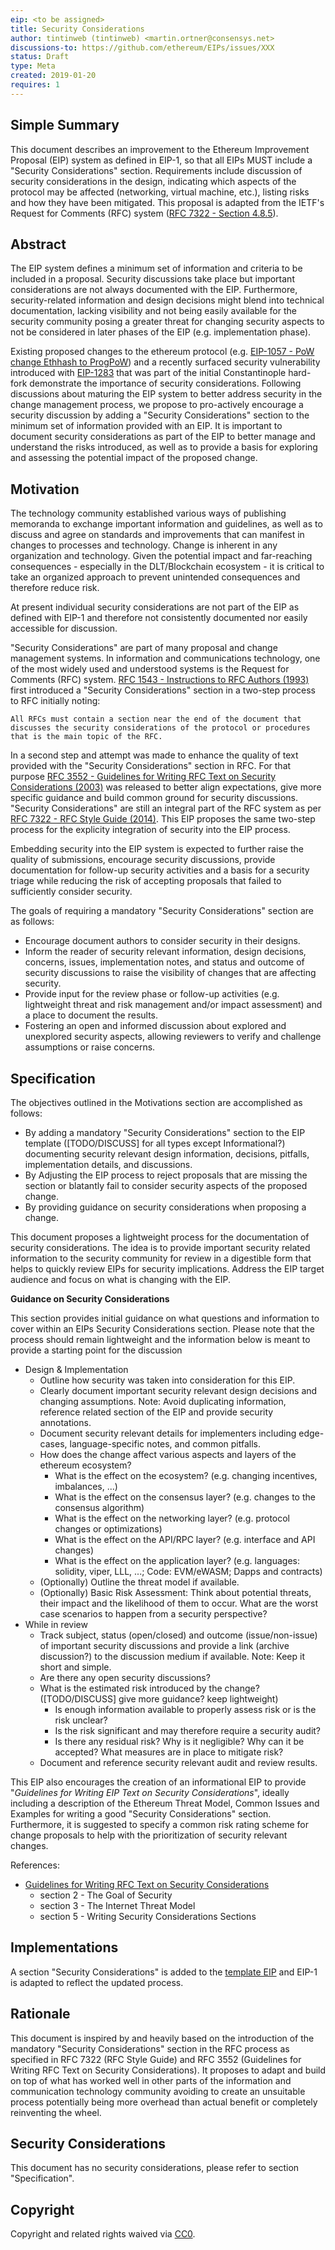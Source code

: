 ```yaml
---
eip: <to be assigned>
title: Security Considerations
author: tintinweb (tintinweb) <martin.ortner@consensys.net>
discussions-to: https://github.com/ethereum/EIPs/issues/XXX
status: Draft
type: Meta
created: 2019-01-20
requires: 1
---
```


<!--You can leave these HTML comments in your merged EIP and delete the visible duplicate text guides, they will not appear and may be helpful to refer to if you edit it again. This is the suggested template for new EIPs. Note that an EIP number will be assigned by an editor. When opening a pull request to submit your EIP, please use an abbreviated title in the filename, `eip-draft_title_abbrev.md`. The title should be 44 characters or less.-->

## Simple Summary
<!--"If you can't explain it simply, you don't understand it well enough." Provide a simplified and layman-accessible explanation of the EIP.-->

This document describes an improvement to the Ethereum Improvement Proposal (EIP) system as defined in EIP-1, so that all EIPs MUST include a "Security Considerations" section. Requirements include discussion of security considerations in the design, indicating which aspects of the protocol may be affected (networking, virtual machine, etc.), listing risks and how they have been mitigated. This proposal is adapted from the IETF's Request for Comments (RFC) system ([RFC 7322 - Section 4.8.5](https://tools.ietf.org/html/rfc7322#section-4.8.5)).

## Abstract
<!--A short (~200 word) description of the technical issue being addressed.-->

The EIP system defines a minimum set of information and criteria to be included in a proposal. Security discussions take place but important considerations are not always documented with the EIP. Furthermore, security-related information and design decisions might blend into technical documentation, lacking visibility and not being easily available for the security community posing a greater threat for changing security aspects to not be considered in later phases of the EIP (e.g. implementation phase).

Existing proposed changes to the ethereum protocol (e.g. [EIP-1057 - PoW change Ethhash to ProgPoW](https://github.com/ethereum/EIPs/blob/master/EIPS/eip-1057.md)) and a recently surfaced security vulnerability introduced with [EIP-1283](https://github.com/ethereum/EIPs/blob/master/EIPS/eip-1283.md) that was part of the initial Constantinople hard-fork demonstrate the importance of security considerations. Following discussions about maturing the EIP system to better address security in the change management process, we propose to pro-actively encourage a security discussion by adding a "Security Considerations" section to the minimum set of information provided with an EIP. It is important to document security considerations as part of the EIP to better manage and understand the risks introduced, as well as to provide a basis for exploring and assessing the potential impact of the proposed change.

## Motivation
<!--The motivation is critical for EIPs that want to change the Ethereum protocol. It should clearly explain why the existing protocol specification is inadequate to address the problem that the EIP solves. EIP submissions without sufficient motivation may be rejected outright.-->

The technology community established various ways of publishing memoranda to exchange important information and guidelines, as well as to discuss and agree on standards and improvements that can manifest in changes to processes and technology.
Change is inherent in any organization and technology. Given the potential impact and far-reaching consequences - especially in the DLT/Blockchain ecosystem - it is critical to take an organized approach to prevent unintended consequences and therefore reduce risk.

At present individual security considerations are not part of the EIP as defined with EIP-1 and therefore not consistently documented nor easily accessible for discussion.

"Security Considerations" are part of many proposal and change management systems. In information and communications technology, one of the most widely used and understood systems is the Request for Comments (RFC) system. [RFC 1543 - Instructions to RFC Authors (1993)](https://tools.ietf.org/html/rfc1543#section-8) first introduced a "Security Considerations" section in a two-step process to RFC initially noting:

    All RFCs must contain a section near the end of the document that
    discusses the security considerations of the protocol or procedures
    that is the main topic of the RFC.

In a second step and attempt was made to enhance the quality of text provided with the "Security Considerations" section in RFC. For that purpose [RFC 3552 - Guidelines for Writing RFC Text on Security Considerations (2003)](https://tools.ietf.org/html/rfc3552) was released to better align expectations, give more specific guidance and build common ground for security discussions. "Security Considerations" are still an integral part of the RFC system as per [RFC 7322 - RFC Style Guide (2014)](https://tools.ietf.org/html/rfc7322#section-4.8.5). This EIP proposes the same two-step process for the explicity integration of security into the EIP process.

Embedding security into the EIP system is expected to further raise the quality of submissions, encourage security discussions, provide documentation for follow-up security activities and a basis for a security triage while reducing the risk of accepting proposals that failed to sufficiently consider security.

The goals of requiring a mandatory "Security Considerations" section are as follows:

- Encourage document authors to consider security in their designs.
- Inform the reader of security relevant information, design decisions, concerns, issues, implementation notes, and status and outcome of security discussions to raise the visibility of changes that are affecting security.
- Provide input for the review phase or follow-up activities (e.g. lightweight threat and risk management and/or impact assessment) and a place to document the results.
- Fostering an open and informed discussion about explored and unexplored security aspects, allowing reviewers to verify and challenge assumptions or raise concerns.


## Specification
<!--The technical specification should describe the syntax and semantics of any new feature. The specification should be detailed enough to allow competing, interoperable implementations for any of the current Ethereum platforms (go-ethereum, parity, cpp-ethereum, ethereumj, ethereumjs, and [others](https://github.com/ethereum/wiki/wiki/Clients)).-->

The objectives outlined in the Motivations section are accomplished as follows:

- By adding a mandatory "Security Considerations" section to the EIP template ([TODO/DISCUSS] for all types except Informational?) documenting security relevant design information, decisions, pitfalls, implementation details, and discussions.
- By Adjusting the EIP process to reject proposals that are missing the section or blatantly fail to consider security aspects of the proposed change.
- By providing guidance on security considerations when proposing a change.

This document proposes a lightweight process for the documentation of security considerations. The idea is to provide important security related information to the security community for review in a digestible form that helps to quickly review EIPs for security implications. Address the EIP target audience and focus on what is changing with the EIP.

**Guidance on Security Considerations**

This section provides initial guidance on what questions and information to cover within an EIPs Security Considerations section. Please note that the process should remain lightweight and the information below is meant to provide a starting point for the discussion

* Design & Implementation
  * Outline how security was taken into consideration for this EIP.
  * Clearly document important security relevant design decisions and changing assumptions. Note: Avoid duplicating information, reference related section of the EIP and provide security annotations.
  * Document security relevant details for implementers including edge-cases, language-specific notes, and common pitfalls.
  * How does the change affect various aspects and layers of the ethereum ecosystem?
    * What is the effect on the ecosystem? (e.g. changing incentives, imbalances, ...)
    * What is the effect on the consensus layer? (e.g. changes to the consensus algorithm)
    * What is the effect on the networking layer? (e.g. protocol changes or optimizations)
    * What is the effect on the API/RPC layer? (e.g. interface and API changes)
    * What is the effect on the application layer? (e.g. languages: solidity, viper, LLL, ...; Code: EVM/eWASM; Dapps and contracts)
  * (Optionally) Outline the threat model if available.
  * (Optionally) Basic Risk Assessment: Think about potential threats, their impact and the likelihood of them to occur. What are the worst case scenarios to happen from a security perspective?
* While in review
  * Track subject, status (open/closed) and outcome (issue/non-issue) of important security discussions and provide a link (archive discussion?) to the discussion medium if available. Note: Keep it short and simple.
  * Are there any open security discussions? 
  * What is the estimated risk introduced by the change?  ([TODO/DISCUSS] give more guidance? keep lightweight)
    * Is enough information available to properly assess risk or is the risk unclear?
    * Is the risk significant and may therefore require a security audit?
    * Is there any residual risk? Why is it negligible? Why can it be accepted? What measures are in place to mitigate risk?
  * Document and reference security relevant audit and review results.


This EIP also encourages the creation of an informational EIP to provide "*Guidelines for Writing EIP Text on Security Considerations*", ideally including a description of the Ethereum Threat Model, Common Issues and Examples for writing a good "Security Considerations" section. Furthermore, it is suggested to specify a common risk rating scheme for change proposals to help with the prioritization of security relevant changes.


References:

* [Guidelines for Writing RFC Text on Security Considerations](https://tools.ietf.org/html/rfc3552)
  * section 2 - The Goal of Security
  * section 3 - The Internet Threat Model
  * section 5 - Writing Security Considerations Sections

## Implementations
<!--The implementations must be completed before any EIP is given status "Final", but it need not be completed before the EIP is accepted. While there is merit to the approach of reaching consensus on the specification and rationale before writing code, the principle of "rough consensus and running code" is still useful when it comes to resolving many discussions of API details.-->

A section "Security Considerations" is added to the [template EIP](https://github.com/ethereum/EIPs/blob/master/eip-X.md) and EIP-1 is adapted to reflect the updated process.

## Rationale
<!--The rationale fleshes out the specification by describing what motivated the design and why particular design decisions were made. It should describe alternate designs that were considered and related work, e.g. how the feature is supported in other languages. The rationale may also provide evidence of consensus within the community, and should discuss important objections or concerns raised during discussion.-->

This document is inspired by and heavily based on the introduction of the mandatory "Security Considerations" section in the RFC process as specified in RFC 7322 (RFC Style Guide) and RFC 3552 (Guidelines for Writing RFC Text on Security Considerations). It proposes to adapt and build on top of what has worked well in other parts of the information and communication technology community avoiding to create an unsuitable process potentially being more overhead than actual benefit or completely reinventing the wheel.


## Security Considerations
<!--All EIPs must contain a section that discusses the security
    considerations relevant to the specification; see "Guidelines for
   Writing RFC Text on Security Considerations" [DRAFT EIP-XXX-THIS-EIP] for more
   information.-->

This document has no security considerations, please refer to section "Specification".


## Copyright
Copyright and related rights waived via [CC0](https://creativecommons.org/publicdomain/zero/1.0/).
